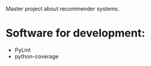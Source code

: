 Master project about recommender systems.

Software for development:
=========================
  * PyLint
  * python-coverage
